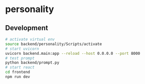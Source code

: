 # personality

## Development
```bash
# activate virtual env
source backend/personality/Scripts/activate
# start uvicorn
uvicorn backend.main:app --reload --host 0.0.0.0 --port 8000
# test prompt
python backend/prompt.py
# start react
cd frontend
npm run dev
```
